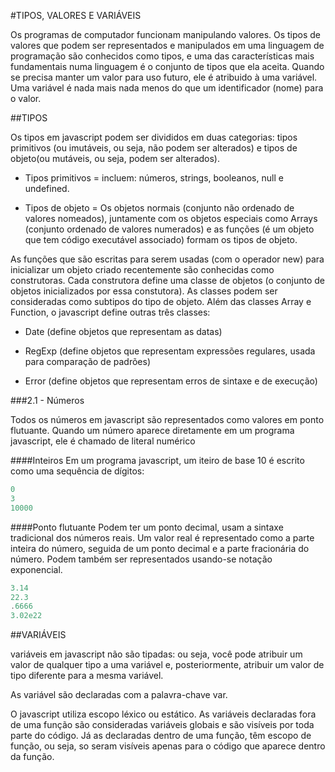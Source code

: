 #TIPOS, VALORES E VARIÁVEIS

Os programas de computador funcionam manipulando valores. Os tipos de valores que podem ser representados e manipulados em uma linguagem de programação são conhecidos como tipos, e uma das características mais fundamentais numa linguagem é o conjunto de tipos que ela aceita. Quando se precisa manter um valor para uso futuro, ele é atribuido à uma variável. Uma variável é nada mais nada menos do que um identificador (nome) para o valor.

##TIPOS

Os tipos em javascript podem ser divididos em duas categorias: tipos primitivos (ou imutáveis, ou seja, não podem ser alterados) e tipos de objeto(ou mutáveis, ou seja, podem ser alterados). 

- Tipos primitivos = incluem: números, strings, booleanos, null e undefined. 

- Tipos de objeto = Os objetos normais (conjunto não ordenado de valores nomeados), juntamente com os objetos especiais como Arrays (conjunto ordenado de valores numerados) e as funções (é um objeto que tem código executável associado) formam os tipos de objeto.

As funções que são escritas para serem usadas (com o operador new) para inicializar um objeto criado recentemente são conhecidas como construtoras. Cada construtora define uma classe de objetos (o conjunto de objetos inicializados por essa constutora). As classes podem ser consideradas como subtipos do tipo de objeto. Além das classes Array e Function, o javascript define outras três classes:

- Date (define objetos que representam as datas)

- RegExp (define objetos que representam expressões regulares, usada para comparação de padrões)

- Error (define objetos que representam erros de sintaxe e de execução)

###2.1 - Números

Todos os números em javascript são representados como valores em ponto flutuante. Quando um número aparece diretamente em um programa javascript, ele é chamado de literal numérico

####Inteiros
Em um programa javascript, um iteiro de base 10 é escrito  como uma sequência de dígitos:

```js
0
3
10000
```

####Ponto flutuante
Podem ter um ponto decimal, usam a sintaxe tradicional dos números reais. Um valor real é representado como a parte inteira do número, seguida de um ponto decimal e a parte fracionária do número. Podem também ser representados usando-se notação exponencial.

```js
3.14
22.3
.6666
3.02e22
```


##VARIÁVEIS

variáveis em javascript não são tipadas: ou seja, você pode atribuir  um valor de qualquer tipo a uma variável e, posteriormente, atribuir um valor de tipo diferente para a mesma variável. 

As variável são declaradas com a palavra-chave var.

O javascript utiliza escopo léxico ou estático. As variáveis declaradas fora de uma função são consideradas variáveis globais e são visíveis por toda parte do código. Já as declaradas dentro de uma função, têm escopo de função, ou seja, so seram visíveis apenas para o código que aparece dentro da função.


